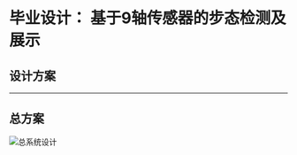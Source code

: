 # 毕业设计： 基于9轴传感器的步态检测及展示

## 设计方案
---
## 总方案
![总系统设计](https://github.com/sustcpengyubin/QtExample/tree/master/GraduationDesign/images/System.jpg)  
